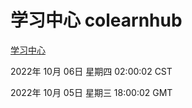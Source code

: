 # 学习中心 colearnhub
[学习中心](http://27.19.32.34:56308/colearnhub/)

2022年 10月 06日 星期四 02:00:02 CST

2022年 10月 05日 星期三 18:00:02 GMT
